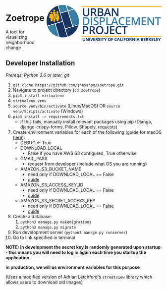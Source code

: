 <a href='https://urbandisplacement.org/'><img src='home/static/home/UDP_Logo.png' align="right" height="120" /></a>  

# Zoetrope

A tool for visualizing neighborhood change

## Developer Installation
*Prereqs: Python 3.6 or later, git*
1. `git clone https://github.com/shayanpg/zoetrope.git`
2. Navigate to project directory (`cd zoetrope`)
3. `pip3 install virtualenv`
4. `virtualenv venv`
5. `source venv/bin/activate` (Linux/MacOS) OR `source venv/Scripts/activate` (Windows)
6. `pip3 install -r requirements.txt`
    * if this fails, manually install relevant packages using pip (Django, django-crispy-forms, Pillow, Shapely, requests)
7. Create environment variables for each of the following (guide for macOS <a href='https://phoenixnap.com/kb/set-environment-variable-mac'>here</a>):
    * DEBUG <- True
    * DOWNLOAD_LOCAL
      * False if you have AWS S3 configured, True otherwise
    * GMAIL_PASS
      * request from developer (include what OS you are running)
    * AMAZON_S3_BUCKET_NAME
      * need only if DOWNLOAD_LOCAL == False
      * <a href='https://erangad.medium.com/upload-a-remote-image-to-s3-without-saving-it-first-with-python-def9c6ee1140'>guide</a>
    * AMAZON_S3_ACCESS_KEY_ID
      * need only if DOWNLOAD_LOCAL == False
      * <a href='https://erangad.medium.com/upload-a-remote-image-to-s3-without-saving-it-first-with-python-def9c6ee1140'>guide</a>
    * AMAZON_S3_SECRET_ACCESS_KEY
      * need only if DOWNLOAD_LOCAL == False
      * <a href='https://erangad.medium.com/upload-a-remote-image-to-s3-without-saving-it-first-with-python-def9c6ee1140'>guide</a>
8. Create a database:
    1. `python3 manage.py makemigrations`
    2. `python3 manage.py migrate`
9. Run development server (`python3 manage.py runserver`)
10. Go to link specified in terminal

**NOTE: In development the secret key is randomly generated upon startup - this means you will need to log in again each time you startup the application**

**in production, we will us environment variables for this purpose**

(Uses a modified version of Adrian Letchford's `streetview` library which allows users to download old images)
